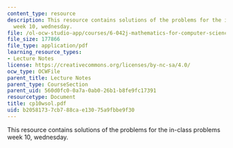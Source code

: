 ```yaml
---
content_type: resource
description: This resource contains solutions of the problems for the in-class problems
  week 10, wednesday.
file: /ol-ocw-studio-app/courses/6-042j-mathematics-for-computer-science-fall-2005/b20581737cb788cae13075a9fbbe9f30_cp10wsol.pdf
file_size: 177866
file_type: application/pdf
learning_resource_types:
- Lecture Notes
license: https://creativecommons.org/licenses/by-nc-sa/4.0/
ocw_type: OCWFile
parent_title: Lecture Notes
parent_type: CourseSection
parent_uid: 560d0fc0-0a7a-0ab0-26b1-b8fe9fc17391
resourcetype: Document
title: cp10wsol.pdf
uid: b2058173-7cb7-88ca-e130-75a9fbbe9f30
---
```

This resource contains solutions of the problems for the in-class problems week 10, wednesday.